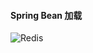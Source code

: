 #### Spring Bean 加载

![Redis](https://github.com/YorickYu/JPP/blob/main/Spring_xmind/SpringBean.png)
